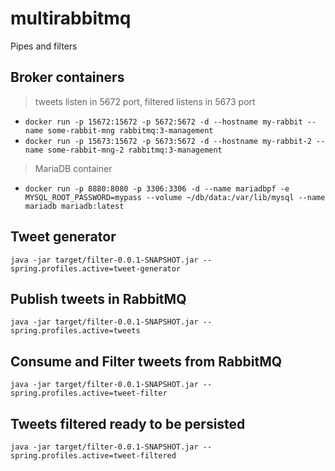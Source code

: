 # multirabbitmq
Pipes and filters

## Broker containers
> tweets listen in 5672 port, filtered listens in 5673 port
- `docker run -p 15672:15672 -p 5672:5672 -d --hostname my-rabbit --name some-rabbit-mng rabbitmq:3-management`
- `docker run -p 15673:15672 -p 5673:5672 -d --hostname my-rabbit-2 --name some-rabbit-mng-2 rabbitmq:3-management`

> MariaDB container
- `docker run -p 8880:8080 -p 3306:3306 -d --name mariadbpf -e MYSQL_ROOT_PASSWORD=mypass --volume ~/db/data:/var/lib/mysql --name mariadb mariadb:latest`

## Tweet generator
`java -jar target/filter-0.0.1-SNAPSHOT.jar --spring.profiles.active=tweet-generator`

## Publish tweets in RabbitMQ
`java -jar target/filter-0.0.1-SNAPSHOT.jar --spring.profiles.active=tweets`

## Consume and Filter tweets from RabbitMQ
`java -jar target/filter-0.0.1-SNAPSHOT.jar --spring.profiles.active=tweet-filter`

## Tweets filtered ready to be persisted
`java -jar target/filter-0.0.1-SNAPSHOT.jar --spring.profiles.active=tweet-filtered`
